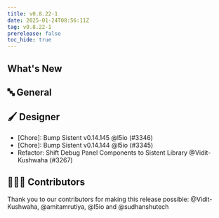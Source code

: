```yaml
---
title: v0.8.22-1
date: 2025-01-24T08:56:11Z
tag: v0.8.22-1
prerelease: false
toc_hide: true
---
```


## What's New
## 🔤 General
## 🖌️ Designer

- [Chore]: Bump Sistent v0.14.145 @l5io (#3346)
- [Chore]: Bump Sistent v0.14.144 @l5io (#3345)
- Refactor: Shift Debug Panel Components to Sistent Library @Vidit-Kushwaha (#3267)

## 👨🏽‍💻 Contributors

Thank you to our contributors for making this release possible:
@Vidit-Kushwaha, @amitamrutiya, @l5io and @sudhanshutech

